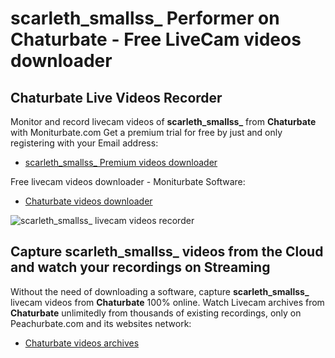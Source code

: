 # scarleth_smallss_ Performer on Chaturbate - Free LiveCam videos downloader

## Chaturbate Live Videos Recorder

Monitor and record livecam videos of **scarleth_smallss_** from **Chaturbate** with Moniturbate.com
Get a premium trial for free by just and only registering with your Email address:
* [scarleth_smallss_ Premium videos downloader](https://moniturbate.com/request-demo-licence-key.html)

Free livecam videos downloader - Moniturbate Software:
* [Chaturbate videos downloader](https://moniturbate.com/moniturbate-download-software.html)

![scarleth_smallss_ livecam videos recorder](https://peachurnet.com/templates/moniturbate-software.png)


## Capture scarleth_smallss_ videos from the Cloud and watch your recordings on Streaming

Without the need of downloading a software, capture **scarleth_smallss_** livecam videos from **Chaturbate** 100% online.
Watch Livecam archives from **Chaturbate** unlimitedly from thousands of existing recordings, only on Peachurbate.com and its websites network:
* [Chaturbate videos archives](https://peachurnet.com/)